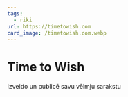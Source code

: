 ```yaml
---
tags:
  - riki
url: https://timetowish.com
card_image: /timetowish.com.webp
---
```


# Time to Wish

Izveido un publicē savu vēlmju sarakstu
